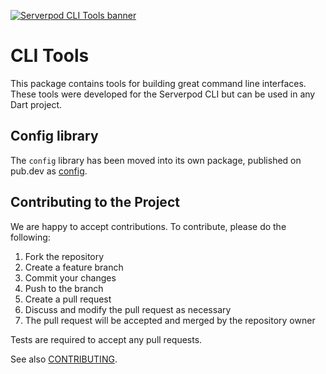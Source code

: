 [![Serverpod CLI Tools banner](https://github.com/vlidholt/cli_tools/raw/main/misc/images/banner-cli-tools.jpg)](https://github.com/serverpod/serverpod)

# CLI Tools

This package contains tools for building great command line interfaces.
These tools were developed for the Serverpod CLI but can be used in any Dart project.

## Config library

The `config` library has been moved into its own package, published on pub.dev as [config](https://pub.dev/packages/config).

## Contributing to the Project

We are happy to accept contributions. To contribute, please do the following:

1. Fork the repository
2. Create a feature branch
3. Commit your changes
4. Push to the branch
5. Create a pull request
6. Discuss and modify the pull request as necessary
7. The pull request will be accepted and merged by the repository owner

Tests are required to accept any pull requests.

See also [CONTRIBUTING](/CONTRIBUTING.md).
